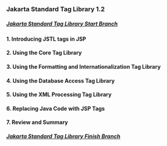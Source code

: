 ### Jakarta Standard Tag Library 1.2


##### [Jakarta Standard Tag Library Start Branch](https://github.com/NicorDesigns/javawebdevcourse/tree/j2ee8web-jstl-start)

#### 1. Introducing JSTL tags in JSP

#### 2. Using the Core Tag Library

#### 3. Using the Formatting and Internationalization Tag Library 

#### 4. Using the Database Access Tag Library

#### 5. Using the XML Processing Tag Library

#### 6. Replacing Java Code with JSP Tags

#### 7. Review and Summary

				
##### [Jakarta Standard Tag Library Finish Branch](https://github.com/NicorDesigns/javawebdevcourse/tree/j2ee8web-jstl-finish)

    


